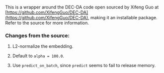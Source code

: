 This is a wrapper around the DEC-DA code open sourced by Xifeng Guo at [https://github.com/XifengGuo/DEC-DA](https://github.com/XifengGuo/DEC-DA), making it an installable package.  Refer to the source for more information.


### Changes from the source:

1. L2-normalize the embedding.

1. Default to `alpha = 100.0`.

1. Use `predict_on_batch`, since `predict` seems to fail to release memory.
